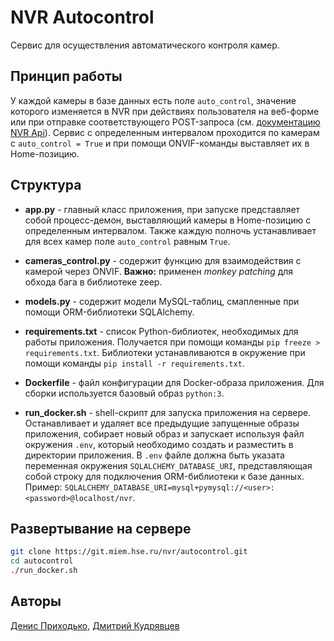# NVR Autocontrol

Сервис для осуществления автоматического контроля камер. 

## Принцип работы

У каждой камеры в базе данных есть поле `auto_control`, 
значение которого изменяется в NVR при действиях пользователя 
на веб-форме или при отправке соответствующего POST-запроса 
(см. [документацию NVR Api](https://nvr.miem.hse.ru/manage-api)). 
Сервис с определенным интервалом проходится по камерам с 
`auto_control = True` и при помощи ONVIF-команды выставляет их 
в Home-позицию.

## Структура 

* **app.py** - главный класс приложения, при запуске представляет собой 
процесс-демон, выставляющий камеры в Home-позицию с определенным интервалом.
Также каждую полночь устанавливает для всех камер поле `auto_control` 
равным `True`.

* **cameras_control.py** - содержит функцию для взаимодействия с камерой 
через ONVIF. **Важно:** применен *monkey patching* для обхода бага в библиотеке 
zeep. 

* **models.py** - содержит модели MySQL-таблиц, смапленные при помощи 
ORM-библиотеки SQLAlchemy.

* **requirements.txt** - список Python-библиотек, необходимых для работы 
приложения. Получается при помощи команды `pip freeze > requirements.txt`. 
Библиотеки устанавливаются в окружение при помощи команды 
`pip install -r requirements.txt`. 

* **Dockerfile** - файл конфигурации для Docker-образа приложения. 
Для сборки используется базовый образ `python:3`.

* **run_docker.sh** - shell-скрипт для запуска приложения на сервере. 
Останавливает и удаляет все предыдущие запущенные образы приложения, 
собирает новый образ и запускает используя файл окружения `.env`, который 
необходимо создать и разместить в директории приложения. В `.env` файле 
должна быть указата переменная окружения `SQLALCHEMY_DATABASE_URI`, 
представляющая собой строку для подключения ORM-библиотеки к базе данных. 
Пример: `SQLALCHEMY_DATABASE_URI=mysql+pymysql://<user>:<password>@localhost/nvr`.

## Развертывание на сервере

```bash
git clone https://git.miem.hse.ru/nvr/autocontrol.git
cd autocontrol
./run_docker.sh
```

## Авторы

[Денис Приходько](https://github.com/Burnouttt), 
[Дмитрий Кудрявцев](https://github.com/kuderr)